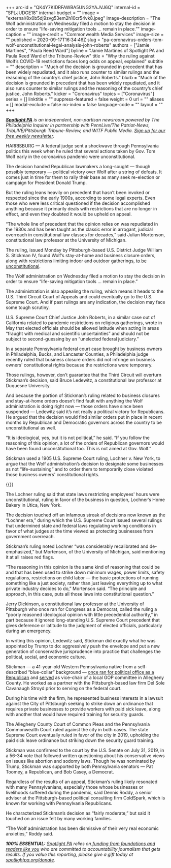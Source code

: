 +++
arc-id = "QK4Y7KIDRFAWBA5UNG2YAJVJ6Q"
internal-id = "SPLJUDGE18"
internal-budget = ""
image = "external/8x0b5dj9zvg53em2h10cr54vk8.jpeg"
image-description = "The Wolf administration on Wednesday filed a motion to stay the decision in order to ensure “life-saving mitigation tools ... remain in place.”"
image-caption = ""
image-credit = "Commonwealth Media Services"
image-size = ""
published = 2020-09-17T16:34:46Z
slug = "pa-coronavirus-orders-tom-wolf-unconstitutional-legal-analysis-john-roberts"
authors = ["Jamie Martines", "Paula Reed Ward"]
byline = "Jamie Martines of Spotlight PA and Paula Reed Ward of the Tribune-Review"
title = "Why the ruling against Wolf’s COVID-19 restrictions faces long odds on appeal, explained"
subtitle = ""
description = "Much of the decision is grounded in precedent that has been widely repudiated, and it also runs counter to similar rulings and the reasoning of the country’s chief justice, John Roberts."
blurb = "Much of the decision is grounded in precedent that has been widely repudiated, and it also runs counter to similar rulings and the reasoning of the country’s chief justice, John Roberts."
kicker = "Coronavirus"
topics = ["Coronavirus"]
series = []
linktitle = ""
suppress-featured = false
weight = 0
url = ""
aliases = []
modal-exclude = false
no-index = false
language-code = ""
layout = ""
+++

<a href="https://www.spotlightpa.org/"><i><b>Spotlight PA</b></i></a><i> is an independent, non-partisan newsroom powered by The Philadelphia Inquirer in partnership with PennLive/The Patriot-News, TribLIVE/Pittsburgh Tribune-Review, and WITF Public Media. </i><a href="https://www.spotlightpa.org/newsletters"><i>Sign up for our free weekly newsletter</i></a><i>.</i>

HARRISBURG — A federal judge sent a shockwave through Pennsylvania politics this week when he ruled that several actions taken by Gov. Tom Wolf early in the coronavirus pandemic were unconstitutional.

The decision handed Republican lawmakers a long-sought — though possibly temporary — political victory over Wolf after a string of defeats. It comes just in time for them to rally their base as many seek re-election or campaign for President Donald Trump.

But the ruling leans heavily on precedent that hasn’t been invoked or respected since the early 1900s, according to some legal experts. Even those who were less critical questioned if the decision accomplished anything because it primarily deals with restrictions that are no longer in effect, and even they doubted it would be upheld on appeal.

“The whole line of precedent that the opinion relies on was repudiated in the 1930s and has been taught as the classic error in arrogant, judicial overreach in constitutional law classes for decades,” said Julian Mortenson, constitutional law professor at the University of Michigan.

The ruling, issued Monday by Pittsburgh-based U.S. District Judge William S. Stickman IV, found Wolf’s stay-at-home and business closure orders, along with restrictions limiting indoor and outdoor gatherings, <a href="https://www.spotlightpa.org/news/2020/09/pa-coronavirus-business-closures-gathering-limits-unconstitutional-federal-court/">to be unconstitutional</a>.

<script src="https://www.spotlightpa.org/embed.js" async></script><div data-spl-embed-version="1" data-spl-src="https://www.spotlightpa.org/embeds/newsletter/"></div>

The Wolf administration on Wednesday filed a motion to stay the decision in order to ensure “life-saving mitigation tools ... remain in place.”

The administration is also appealing the ruling, which means it heads to the U.S. Third Circuit Court of Appeals and could eventually go to the U.S. Supreme Court. And if past rulings are any indication, the decision may face some tough scrutiny.

U.S. Supreme Court Chief Justice John Roberts, in a similar case out of California related to pandemic restrictions on religious gatherings, wrote in May that elected officials should be allowed latitude when acting in areas “fraught with medical and scientific uncertainties” and should not be subject to second-guessing by an “unelected federal judiciary.”

In a separate Pennsylvania federal court case brought by business owners in Philadelphia, Bucks, and Lancaster Counties, a Philadelphia judge recently ruled that business closure orders did not infringe on business owners' constitutional rights because the restrictions were temporary.

Those rulings, however, don’t guarantee that the Third Circuit will overturn Stickman’s decision, said Bruce Ledewitz, a constitutional law professor at Duquesne University.

And because the portion of Stickman’s ruling related to business closures and stay-at-home orders doesn’t find fault with anything the Wolf administration is doing right now — those orders have since been suspended — Ledewitz said it’s not really a political victory for Republicans. He argued that the decision would find similar orders put in place in recent months by Republican and Democratic governors across the country to be unconstitutional as well.

“It is ideological, yes, but it is not political,” he said. “If you follow the reasoning of this opinion, a lot of the orders of Republican governors would have been found unconstitutional too. This is not aimed at Gov. Wolf.”

Stickman used a 1905 U.S. Supreme Court ruling, Lochner v. New York, to argue that the Wolf administration’s decision to designate some businesses as not “life-sustaining” and to order them to temporarily close violated those business owners' constitutional rights.

{{<picture src="external/gx1jnat1bqh00d4m27ttenw52w.jpeg" description="Pittsburgh-based U.S. District Judge William S. Stickman IV found Wolf’s stay-at-home and business closure orders, along with restrictions limiting indoor and outdoor gatherings, to be unconstitutional." caption="Pittsburgh-based U.S. District Judge William S. Stickman IV found Wolf’s stay-at-home and business closure orders, along with restrictions limiting indoor and outdoor gatherings, to be unconstitutional." credit="U.S. District Court, Western District of Pennsylvania">}}


The Lochner ruling said that state laws restricting employees' hours were unconstitutional, ruling in favor of the business in question, Lochner’s Home Bakery in Utica, New York.

The decision touched off an infamous streak of decisions now known as the “Lochner era,” during which the U.S. Supreme Court issued several rulings that undermined state and federal laws regulating working conditions in favor of what judges at the time viewed as protecting businesses from government overreach.

Stickman’s ruling noted Lochner “was considerably recalibrated and de-emphasized,” but Mortenson, of the University of Michigan, said mentioning it at all raises red flags.

“The reasoning in this opinion is the same kind of reasoning that could be and that has been used to strike down minimum wages, power limits, safety regulations, restrictions on child labor — the basic protections of running something like a just society, rather than just leaving everything up to what private industry decides to do,” Mortenson said. “The principle and approach, in this case, puts all those laws into constitutional question.”

Jerry Dickinson, a constitutional law professor at the University of Pittsburgh who once ran for Congress as a Democrat, called the ruling a “poorly reasoned ideological opinion with little precedential authority,” in part because it ignored long-standing U.S. Supreme Court precedent that gives deference or latitude to the judgment of elected officials, particularly during an emergency.

In writing this opinion, Ledewitz said, Stickman did exactly what he was appointed by Trump to do: aggressively push the envelope and put a new generation of conservative jurisprudence into practice that challenges the political, social, and economic culture.

Stickman — a 41-year-old Western Pennsylvania native from a self-described “blue-collar” background — <a href="https://archive.triblive.com/news/economic-development-focus-of-council-race-2/">once ran for political office as a Republican</a> and <a href="https://www.judiciary.senate.gov/imo/media/doc/William%20Stickman%20SJQ%20-%20PUBLIC.pdf">served</a> as vice-chair of a local GOP committee in Allegheny County. He worked as a partner with the Pittsburgh-based law firm Del Sole Cavanaugh Stroyd prior to serving on the federal court.

<script src="https://www.spotlightpa.org/embed.js" async></script><div data-spl-embed-version="1" data-spl-src="https://www.spotlightpa.org/embeds/newsletter-covid/"></div>

During his time with the firm, he represented business interests in a lawsuit against the City of Pittsburgh seeking to strike down an ordinance that requires private businesses to provide workers with paid sick leave, along with another that would have required training for security guards.

The Allegheny County Court of Common Pleas and the Pennsylvania Commonwealth Court ruled against the city in both cases. The state Supreme Court eventually ruled in favor of the city in 2019, upholding the paid sick leave ordinance but striking down the security guard training.

Stickman was confirmed to the court by the U.S. Senate on July 31, 2019, in a 56-34 vote that followed written questioning about his conservative views on issues like abortion and sodomy laws. Though he was nominated by Trump, Stickman was supported by both Pennsylvania senators — Pat Toomey, a Republican, and Bob Casey, a Democrat.

Regardless of the results of an appeal, Stickman’s ruling likely resonated with many Pennsylvanians, especially those whose businesses or livelihoods suffered during the pandemic, said Dennis Roddy, a senior adviser at the Pittsburgh-based political consulting firm ColdSpark, which is known for working with Pennsylvania Republicans.

He characterized Stickman’s decision as “fairly moderate,” but said it touched on an issue felt by many working families.

“The Wolf administration has been dismissive of their very real economic anxieties,” Roddy said.

<i><b>100% ESSENTIAL:</b></i><i> </i><a href="https://www.spotlightpa.org/"><i>Spotlight PA</i></a><i> relies on</i><a href="https://www.spotlightpa.org/support"><i> funding from foundations and readers like you</i></a><i> who are committed to accountability journalism that gets results. If you value this reporting, please give a gift today at </i><a href="http://spotlightpa.org/donate"><i>spotlightpa.org/donate</i></a><i>.</i>
